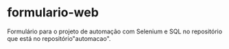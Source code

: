 # formulario-web
Formulário para o projeto de automação com Selenium e SQL no repositório que está no repositório"automacao".
